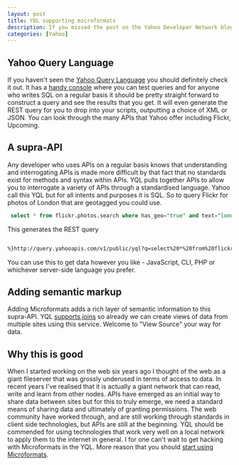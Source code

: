 ```yaml
--- 
layout: post
title: YQL supporting microformats
description: If you missed the post on the Yahoo Developer Network blog, YQL now supports microformats. This is a great addition to the YQL.
categories: [Yahoo]
---
```

## Yahoo Query Language

If you haven't seen the [Yahoo Query Language][1] you should definitely check it out. It has a [handy console][2] where you can test queries and for anyone who writes SQL on a regular basis it should be pretty straight forward to construct a query and see the results that you get. It will even generate the REST query for you to drop into your scripts, outputting a choice of XML or JSON. You can look through the many APIs that Yahoo offer including Flickr, Upcoming.

## A supra-API

Any developer who uses APIs on a regular basis knows that understanding and interrogating APIs is made more difficult by that fact that no standards exist for methods and syntax within APIs. YQL pulls together APIs to allow you to interrogate a variety of APIs through a standardised language. Yahoo call this YQL but for all intents and purposes it is SQL. So to query Flickr for photos of London that are geotagged you could use. 

``` sql 
 select * from flickr.photos.search where has_geo="true" and text="london" 
``` 

This generates the REST query 

``` bash 

%}http://query.yahooapis.com/v1/public/yql?q=select%20*%20from%20flickr.photos.search%20where%20has_geo%3D%22true%22%20and%20text%3D%22london%22&format=xml
```

You can use this to get data however you like - JavaScript, CLI, PHP or whichever server-side language you prefer.

## Adding semantic markup

Adding Microformats adds a rich layer of semantic information to this supra-API. YQL [supports joins][3] so already we can create views of data from multiple sites using this service. Welcome to "View Source" your way for data.

## Why this is good

When I started working on the web six years ago I thought of the web as a giant fileserver that was grossly underused in terms of access to data. In recent years I've realised that it is actually a giant network that can read, write and learn from other nodes. APIs have emerged as an initial way to share data between sites but for this to truly emerge, we need a standard means of sharing data and ultimately of granting permissions. The web community have worked through, and are still working through standards in client side technologies, but APIs are still at the beginning. YQL should be commended for using technologies that work very well on a local network to apply them to the internet in general. I for one can't wait to get hacking with Microformats in the YQL. More reason that you should [start using Microformats][4].

 [1]: http://developer.yahoo.com/yql/
 [2]: http://developer.yahoo.com/yql/console/
 [3]: http://jonathantrevor.net/?p=40
 [4]: http://microformats.org/
